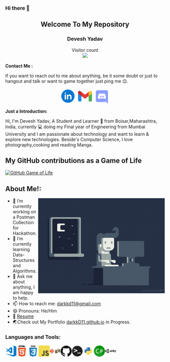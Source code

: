 ### Hi there 👋

<p align="center">
 <h2 align="center">Welcome To My Repository</h2>
 <h3 align="center">Devesh Yadav </h3>
</p>

<p align="center"> 
  Visitor count<br>
  <img src="https://profile-counter.glitch.me/darkkD11/count.svg" />
</p>

**Contact Me :**

If you want to reach out to me about anything, be it some doubt or just to hangout and talk or want to game together just ping me 😉.
<p align="center">
 <a href="https://www.linkedin.com/in/darkkd11/" target="blank"><img align="center" src="https://github.com/darkkD11/darkkD11/blob/main/resources/linkedin.svg" alt="linkedin.com/in/darkkd11" height="50" width="50" /></a>
  <a href="mailto:darkkd11@gmail.com" target="blank"><img align="center" src="https://github.com/darkkD11/darkkD11/blob/main/resources/gmail.svg" alt="darkkd11@gmail.com" height="50" width="50" /></a>
   <a href="https://discord.com/users/470086098194792469" target="blank"><img align="center" src="https://github.com/darkkD11/darkkD11/blob/main/resources/discord-bubble.svg" alt="darkkD11#2025" height="50" width="50" /></a>
</p>

**Just a Introduction:**

Hi, I'm Devesh Yadav, A Student and Learner 🚀 from Boisar,Maharashtra, India, currently 💻 doing my Final year of Engineering from Mumbai University and I am passionate about technology and want to learn & explore new technologies. Beside's Computer Science, I love photography,cooking and reading Manga.

## My GitHub contributions as a Game of Life
[![GitHub Game of Life](https://github4life.herokuapp.com/darkkD11.gif)](https://github4life.herokuapp.com/darkkD11)


## About Me!:

  <img align="right" alt="GIF" src="https://github.com/darkkD11/darkkD11/blob/main/resources/coder.gif" width="400" />
  
- 🔭 I’m currently working on a Postman Collection for Hackathon.
- 🌱 I’m currently learning Data-Structures and Algorithms.
- 💬 Ask me about anything, I am happy to help.
- 📫 How to reach me: darkkd11@gmail.com
- 😄 Pronouns: He/Him
- 📝 <a href="https://github.com/darkkD11/darkkD11/blob/main/resources/DEVESH_YADAV.pdf" target="_blank">Resume</a>
- 🌏Check out My Portfolio [darkkD11.github.io](https://darkkd11.github.io/) in Progress.

### Languages and Tools: 

<img align="left" alt="Visual Studio Code" width="35px" src="https://raw.githubusercontent.com/github/explore/80688e429a7d4ef2fca1e82350fe8e3517d3494d/topics/visual-studio-code/visual-studio-code.png" />
<img align="left" alt="HTML5" width="35px" src="https://raw.githubusercontent.com/github/explore/80688e429a7d4ef2fca1e82350fe8e3517d3494d/topics/html/html.png" />
<img align="left" alt="CSS3" width="35px" src="https://raw.githubusercontent.com/github/explore/80688e429a7d4ef2fca1e82350fe8e3517d3494d/topics/css/css.png" />
<img align="left" alt="JavaScript" width="35px" src="https://raw.githubusercontent.com/github/explore/80688e429a7d4ef2fca1e82350fe8e3517d3494d/topics/javascript/javascript.png" />
<img align="left" alt="Git" width="35px" src="https://raw.githubusercontent.com/github/explore/80688e429a7d4ef2fca1e82350fe8e3517d3494d/topics/git/git.png" />
<img align="left" alt="GitHub" width="35px" src="https://raw.githubusercontent.com/github/explore/78df643247d429f6cc873026c0622819ad797942/topics/github/github.png" />
<img align="left" alt="HTML5" width="35px" src="https://raw.githubusercontent.com/github/explore/80688e429a7d4ef2fca1e82350fe8e3517d3494d/topics/terminal/terminal.png" />
<img align="left" alt="HTML5" width="35px" src="https://raw.githubusercontent.com/github/explore/80688e429a7d4ef2fca1e82350fe8e3517d3494d/topics/python/python.png" />
<img align="left" alt="HTML5" width="35px" src="https://raw.githubusercontent.com/github/explore/80688e429a7d4ef2fca1e82350fe8e3517d3494d/topics/csharp/csharp.png" />
<img align="left" alt="HTML5" width="35px" src="https://raw.githubusercontent.com/github/explore/80688e429a7d4ef2fca1e82350fe8e3517d3494d/topics/unity/unity.png" />
<br>
